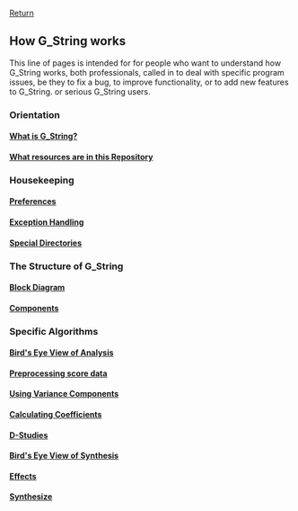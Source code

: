 [Return](../../../)
## How G_String works ##
This line of pages is intended for for people who want to understand how G_String works, both professionals, called in to deal with specific program issues, be they to fix a bug, to improve functionality, or to add new features to G_String. or serious G_String users.  
### Orientation ###
#### [What is G_String?](What_is_G_String.md)
#### [What resources are in this Repository](../../resources_prof.md)
### Housekeeping  ###
#### [Preferences](Preferences.md)
#### [Exception Handling](Exceptions.md)
#### [Special Directories](Directories.md)
### The Structure of G_String ###
#### [Block Diagram](Block_Diagram.md)
#### [Components](Structure.md)
### Specific Algorithms ###
#### [Bird's Eye View of Analysis](AnaBird.md)
#### [Preprocessing score data](preprocessing.md)
#### [Using Variance Components](VarianceComponents.md)
#### [Calculating Coefficients](Coefficients.md)
#### [D-Studies](D_Study.md)
#### [Bird's Eye View of Synthesis](SynBird.md)
#### [Effects](Effects.md)
#### [Synthesize](Synthesize.md)

